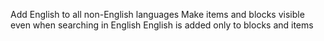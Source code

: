 Add English to all non-English languages
Make items and blocks visible even when searching in English
English is added only to blocks and items
